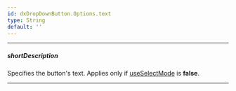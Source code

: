 ```yaml
---
id: dxDropDownButton.Options.text
type: String
default: ''
---
```

---
##### shortDescription
Specifies the button's text. Applies only if [useSelectMode](/Documentation/ApiReference/UI_Widgets/dxDropDownButton/Configuration/#useSelectMode) is **false**.

---
